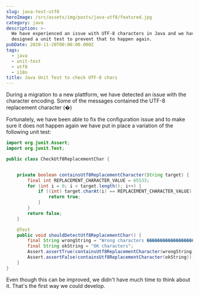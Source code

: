 ```yaml
---
slug: java-test-utf8
heroImage: /src/assets/img/posts/java-utf8/featured.jpg
category: java
description: >-
  We have experienced an issue with UTF-8 characters in Java and we have
  designed a unit test to prevent that to happen again.
pubDate: 2020-11-20T00:00:00.000Z
tags:
  - java
  - unit-test
  - utf8
  - i18n
title: Java Unit Test to check UTF-8 chars
---
```


During a migration to a new plattform, we have detected an issue with the character encoding. Some of the messages contained the UTF-8 replacement character (�)

Fortunately, we have been able to fix the configuration issue and to make sure it does not happen again we have put in place a variation of the following unit test:

```java
import org.junit.Assert;
import org.junit.Test;

public class CheckUtf8ReplacementChar {


    private boolean containsUtf8ReplacementCharacter(String target) {
        final int REPLACEMENT_CHARACTER_VALUE = 65533;
        for (int i = 0; i < target.length(); i++) {
            if ((int) target.charAt(i) == REPLACEMENT_CHARACTER_VALUE) {
                return true;
            }
        }
        return false;
    }

    @Test
    public void shouldDetectUtf8ReplacementChar() {
        final String wrongString = "Wrong characters ������������������<br>";
        final String okString = "OK characters";
        Assert.assertTrue(containsUtf8ReplacementCharacter(wrongString));
        Assert.assertFalse(containsUtf8ReplacementCharacter(okString));
    }
}
```

Even though this can be improved, we didn't have much time to think about it. That's the first way we could develop.
